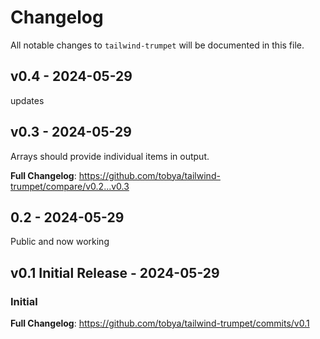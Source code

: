 # Changelog

All notable changes to `tailwind-trumpet` will be documented in this file.

## v0.4 - 2024-05-29

updates

## v0.3 - 2024-05-29

Arrays should provide individual items in output.

**Full Changelog**: https://github.com/tobya/tailwind-trumpet/compare/v0.2...v0.3

## 0.2 - 2024-05-29

Public and now working

## v0.1 Initial Release - 2024-05-29

### Initial

**Full Changelog**: https://github.com/tobya/tailwind-trumpet/commits/v0.1
